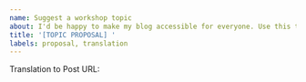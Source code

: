 ```yaml
---
name: Suggest a workshop topic
about: I'd be happy to make my blog accessible for everyone. Use this template to propose translation.
title: '[TOPIC PROPOSAL] '
labels: proposal, translation
---
```


Translation to <!-- language -->
Post URL: <!-- post url -->
